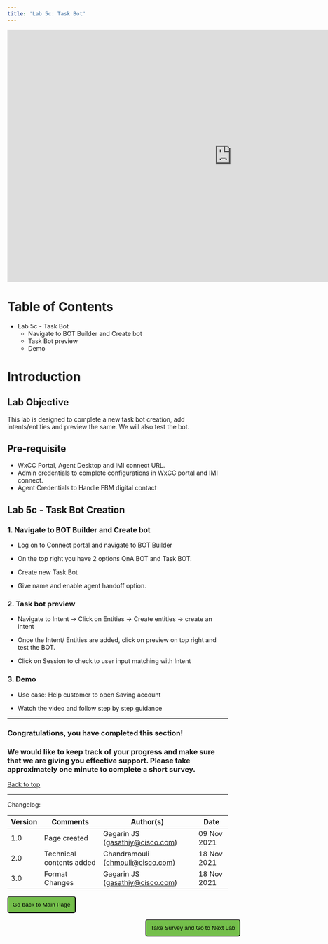 ```yaml
---
title: 'Lab 5c: Task Bot'
---
```


<iframe width="1024" height="576" src="https://www.youtube.com/embed/lHsKPq44gYs" title="" frameborder="0" allow="accelerometer; autoplay; clipboard-write; encrypted-media; gyroscope; picture-in-picture" allowfullscreen></iframe>


# Table of Contents

- Lab 5c - Task Bot
    * Navigate to BOT Builder and Create bot
    * Task Bot preview
    * Demo

# Introduction

## Lab Objective
This lab is designed to complete a new task bot creation, add intents/entities and preview the same. We will also test the bot.

## Pre-requisite
- WxCC Portal, Agent Desktop and IMI connect URL.
- Admin credentials to complete configurations in WxCC portal and IMI connect.
- Agent Credentials to Handle FBM digital contact

## Lab 5c - Task Bot Creation

### 1. Navigate to BOT Builder and Create bot
- Log on to Connect portal and navigate to BOT Builder 

- On the top right you have 2 options QnA BOT and Task BOT.

- Create new Task Bot 

- Give name and enable agent handoff option.

### 2. Task bot preview
- Navigate to Intent -> Click on Entities -> Create entities   -> create an intent 

- Once the Intent/ Entities are added, click on preview on top right and test the BOT.

- Click on Session to check to user input matching with Intent 

### 3. Demo 
- Use case: Help customer to open Saving account 

- Watch the video and follow step by step guidance 




---

### Congratulations, you have completed this section! 
### We would like to keep track of your progress and make sure that we are giving you effective support. Please take approximately one minute to complete a short survey.

[Back to top](#table-of-contents)

---

Changelog:

| **Version** | **Comments** | **Author(s)** | **Date** |
| --- | --- | --- | --- |
| 1.0 | Page created | Gagarin JS (gasathiy@cisco.com) | 09 Nov 2021 |
| 2.0 | Technical contents added | Chandramouli (chmouli@cisco.com) | 18 Nov 2021 |
| 3.0 | Format Changes | Gagarin JS (gasathiy@cisco.com) | 18 Nov 2021 |

<script>
function mainPage() {window.location.href = "https://wxcctechsummit.github.io/wxcclabguides/NewDigital/HomePage.html";}
function nextLab() 
 {
 window.open("https://app.smartsheet.com/b/form/ff1e015c4aed46bfab3f5caed7850aa4", '_blank');
 window.location.href = "https://wxcctechsummit.github.io/wxcclabguides/NewDigital/5d_Templates_Bots.html";
 }
</script>

<div id="button-row">
	<button onclick="mainPage()" style="
  border-radius: 5px;
  background-color: rgb(116,191,75);
  padding: 10px;">Go back to Main Page</button>

<button onclick="nextLab()" style="
  position: absolute;
  right: 200px;
  border-radius: 5px;
  background-color: rgb(116,191,75);
  padding: 10px;">Take Survey and Go to Next Lab</button>


</div>